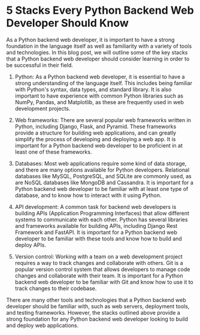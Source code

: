 # 5 Stacks Every Python Backend Web Developer Should Know

As a Python backend web developer, it is important to have a strong foundation in the language itself as well as familiarity with a variety of tools and technologies. In this blog post, we will outline some of the key stacks that a Python backend web developer should consider learning in order to be successful in their field.

1.  Python: As a Python backend web developer, it is essential to have a strong understanding of the language itself. This includes being familiar with Python's syntax, data types, and standard library. It is also important to have experience with common Python libraries such as NumPy, Pandas, and Matplotlib, as these are frequently used in web development projects.
    
2.  Web frameworks: There are several popular web frameworks written in Python, including Django, Flask, and Pyramid. These frameworks provide a structure for building web applications, and can greatly simplify the process of developing and deploying a web app. It is important for a Python backend web developer to be proficient in at least one of these frameworks.
    
3.  Databases: Most web applications require some kind of data storage, and there are many options available for Python developers. Relational databases like MySQL, PostgreSQL, and SQLite are commonly used, as are NoSQL databases like MongoDB and Cassandra. It is important for a Python backend web developer to be familiar with at least one type of database, and to know how to interact with it using Python.
    
4.  API development: A common task for backend web developers is building APIs (Application Programming Interfaces) that allow different systems to communicate with each other. Python has several libraries and frameworks available for building APIs, including Django Rest Framework and FastAPI. It is important for a Python backend web developer to be familiar with these tools and know how to build and deploy APIs.
    
5.  Version control: Working with a team on a web development project requires a way to track changes and collaborate with others. Git is a popular version control system that allows developers to manage code changes and collaborate with their team. It is important for a Python backend web developer to be familiar with Git and know how to use it to track changes to their codebase.
    

There are many other tools and technologies that a Python backend web developer should be familiar with, such as web servers, deployment tools, and testing frameworks. However, the stacks outlined above provide a strong foundation for any Python backend web developer looking to build and deploy web applications.